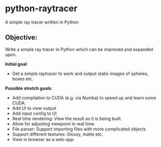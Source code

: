 # python-raytracer
A simple ray tracer written in Python

## Objective:
Write a simple ray tracer in Python which can be improved and expanded upon.

**Initial goal**:
- Get a simple raytracer to work and output static images of spheres, boxes etc.

**Possible stretch goals**:
- Add compilation to CUDA (e.g. via Numba) to speed up and learn some CUDA.
- Add UI to view output
- Add input config to UI
- Real time rendering: View the result as it is being built.
- Allow for adjusting viewpoint in real time.
- File parser: Support importing files with more complicated objects
- Support different textures: Glossy, matte etc.
- View in browser as a web-app
